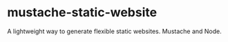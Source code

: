 # mustache-static-website
A lightweight way to generate flexible static websites. Mustache and Node.

